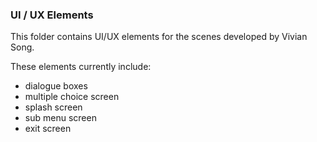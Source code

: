 ### UI / UX Elements

This folder contains UI/UX elements for the scenes developed by Vivian Song. 

These elements currently include:
- dialogue boxes
- multiple choice screen
- splash screen
- sub menu screen
- exit screen
